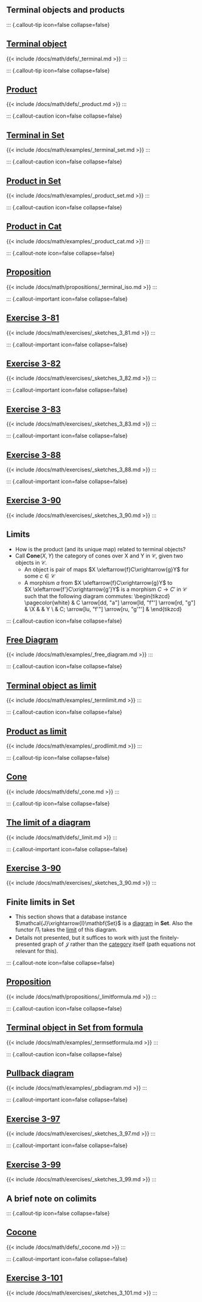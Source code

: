 ## Terminal objects and products

::: {.callout-tip icon=false collapse=false}
## [Terminal object](/docs/math/defs/terminal.qmd)
{{< include /docs/math/defs/_terminal.md >}}
:::

::: {.callout-tip icon=false collapse=false}
## [Product](/docs/math/defs/product.qmd)
{{< include /docs/math/defs/_product.md >}}
:::

::: {.callout-caution icon=false collapse=false}
## [Terminal in **Set**](/docs/math/examples/terminal_set.qmd)
{{< include /docs/math/examples/_terminal_set.md >}}
:::

::: {.callout-caution icon=false collapse=false}
## [Product in **Set**](/docs/math/examples/product_set.qmd)
{{< include /docs/math/examples/_product_set.md >}}
:::

::: {.callout-caution icon=false collapse=false}
## [Product in **Cat**](/docs/math/examples/product_cat.qmd)
{{< include /docs/math/examples/_product_cat.md >}}
:::

::: {.callout-note icon=false collapse=false}
## [Proposition](/docs/math/propositions/terminal_iso.qmd)
{{< include /docs/math/propositions/_terminal_iso.md >}}
:::

::: {.callout-important icon=false collapse=false}
## [Exercise 3-81](/docs/math/exercises/sketches_3_81.qmd)
{{< include /docs/math/exercises/_sketches_3_81.md >}}
:::

::: {.callout-important icon=false collapse=false}
## [Exercise 3-82](/docs/math/exercises/sketches_3_82.qmd)
{{< include /docs/math/exercises/_sketches_3_82.md >}}
:::

::: {.callout-important icon=false collapse=false}
## [Exercise 3-83](/docs/math/exercises/sketches_3_83.qmd)
{{< include /docs/math/exercises/_sketches_3_83.md >}}
:::

::: {.callout-important icon=false collapse=false}
## [Exercise 3-88](/docs/math/exercises/sketches_3_88.qmd)
{{< include /docs/math/exercises/_sketches_3_88.md >}}
:::

::: {.callout-important icon=false collapse=false}
## [Exercise 3-90](/docs/math/exercises/sketches_3_90.qmd)
{{< include /docs/math/exercises/_sketches_3_90.md >}}
:::


## Limits

- How is the product (and its unique map) related to terminal objects?
- Call $\mathbf{Cone}(X,Y)$ the category of cones over X and Y in 
  $\mathcal{C}$, given two objects in $\mathcal{C}$.
  - An object is pair of maps $X \xleftarrow{f}C\xrightarrow{g}Y$ for some 
    $c \in \mathcal{C}$
  - A morphism $a$ from  $X \xleftarrow{f}C\xrightarrow{g}Y$ to  
    $X \xleftarrow{f'}C\xrightarrow{g'}Y$ is a morphism 
    $C \rightarrow C'$ in $\mathcal{C}$ such that the following diagram 
    commutes: \begin{tikzcd} \pagecolor{white}  & C \arrow[dd, "a"] \arrow[ld, "f"'] \arrow[rd, "g"] &   \\X &                                                    & Y \\  & C; \arrow[lu, "f'"] \arrow[ru, "g'"']              &  \end{tikzcd}

::: {.callout-caution icon=false collapse=false}
## [Free Diagram](/docs/math/examples/free_diagram.qmd)
{{< include /docs/math/examples/_free_diagram.md >}}
:::

::: {.callout-caution icon=false collapse=false}
## [Terminal object as limit](/docs/math/examples/termlimit.qmd)
{{< include /docs/math/examples/_termlimit.md >}}
:::

::: {.callout-caution icon=false collapse=false}
## [Product as limit](/docs/math/examples/prodlimit.qmd)
{{< include /docs/math/examples/_prodlimit.md >}}
:::

::: {.callout-tip icon=false collapse=false}
## [Cone](/docs/math/defs/cone.qmd)
{{< include /docs/math/defs/_cone.md >}}
:::

::: {.callout-tip icon=false collapse=false}
## [The limit of a diagram](/docs/math/defs/limit.qmd)
{{< include /docs/math/defs/_limit.md >}}
:::

::: {.callout-important icon=false collapse=false}
## [Exercise 3-90](/docs/math/exercises/sketches_3_90.qmd)
{{< include /docs/math/exercises/_sketches_3_90.md >}}
:::


## Finite limits in **Set**

- This section shows that a database instance 
  $\mathcal{J}\xrightarrow{I}\mathbf{Set}$ is a 
  [diagram](/docs/math/defs/diagram.qmd) in 
  **Set**. Also the functor $\Pi_!$ takes the 
  [limit](/docs/math/defs/limit.qmd) of this diagram.
- Details not presented, but it suffices to work with just the 
  finitely-presented graph of $\mathcal{J}$ rather than the 
  [category](/docs/math/defs/cat.qmd) itself (path equations not relevant for 
  this).

::: {.callout-note icon=false collapse=false}
## [Proposition](/docs/math/propositions/limitformula.qmd)
{{< include /docs/math/propositions/_limitformula.md >}}
:::

::: {.callout-caution icon=false collapse=false}
## [Terminal object in Set from formula](/docs/math/examples/termsetformula.qmd)
{{< include /docs/math/examples/_termsetformula.md >}}
:::

::: {.callout-caution icon=false collapse=false}
## [Pullback diagram](/docs/math/examples/pbdiagram.qmd)
{{< include /docs/math/examples/_pbdiagram.md >}}
:::

::: {.callout-important icon=false collapse=false}
## [Exercise 3-97](/docs/math/exercises/sketches_3_97.qmd)
{{< include /docs/math/exercises/_sketches_3_97.md >}}
:::

::: {.callout-important icon=false collapse=false}
## [Exercise 3-99](/docs/math/exercises/sketches_3_99.qmd)
{{< include /docs/math/exercises/_sketches_3_99.md >}}
:::


## A brief note on colimits

::: {.callout-tip icon=false collapse=false}
## [Cocone](/docs/math/defs/cocone.qmd)
{{< include /docs/math/defs/_cocone.md >}}
:::

::: {.callout-important icon=false collapse=false}
## [Exercise 3-101](/docs/math/exercises/sketches_3_101.qmd)
{{< include /docs/math/exercises/_sketches_3_101.md >}}
:::
